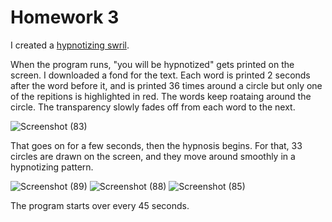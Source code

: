 # Homework 3

I created a [hypnotizing swril](https://youtu.be/Kp5T4zcIueg).

When the program runs, "you will be hypnotized" gets printed on the screen. I downloaded a fond for the text. Each word is printed 2 seconds after the word before it, and is printed 36 times around a circle but only one of the repitions is highlighted in red. The words keep roataing around the circle. The transparency slowly fades off from each word to the next. 

![Screenshot (83)](https://user-images.githubusercontent.com/38201407/114379818-5350b880-9b9a-11eb-8d70-fc0cf75d1d17.png)

That goes on for a few seconds, then the hypnosis begins. For that, 33 circles are drawn on the screen, and they move around smoothly in a hypnotizing pattern. 

![Screenshot (89)](https://user-images.githubusercontent.com/38201407/114381116-ceff3500-9b9b-11eb-9782-e877122d99ad.png)
![Screenshot (88)](https://user-images.githubusercontent.com/38201407/114381119-cf97cb80-9b9b-11eb-9f6e-a888ec809df9.png)
![Screenshot (85)](https://user-images.githubusercontent.com/38201407/114381122-d0c8f880-9b9b-11eb-8400-eeacb476056e.png)

The program starts over every 45 seconds.
